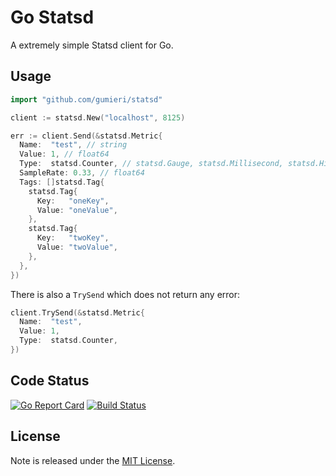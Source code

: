 # Go Statsd

A extremely simple Statsd client for Go.

## Usage

```go
import "github.com/gumieri/statsd"

client := statsd.New("localhost", 8125)

err := client.Send(&statsd.Metric{
  Name:  "test", // string
  Value: 1, // float64
  Type:  statsd.Counter, // statsd.Gauge, statsd.Millisecond, statsd.Histogram or statsd.Set
  SampleRate: 0.33, // float64
  Tags: []statsd.Tag{
    statsd.Tag{
      Key:   "oneKey",
      Value: "oneValue",
    },
    statsd.Tag{
      Key:   "twoKey",
      Value: "twoValue",
    },
  },
})
```

There is also a `TrySend` which does not return any error:

```go
client.TrySend(&statsd.Metric{
  Name:  "test",
  Value: 1,
  Type:  statsd.Counter,
})
```

## Code Status

[![Go Report Card](https://goreportcard.com/badge/github.com/gumieri/go-statsd)](https://goreportcard.com/report/github.com/gumieri/go-statsd)
[![Build Status](https://travis-ci.org/gumieri/go-statsd.svg?branch=master)](https://travis-ci.org/gumieri/go-statsd)

## License

Note is released under the [MIT License](http://www.opensource.org/licenses/MIT).

